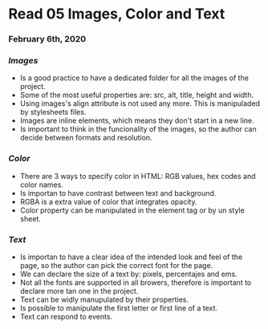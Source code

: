 # Read 05 Images, Color and Text

### February 6th, 2020

### _Images_
* Is a good practice to have a dedicated folder for all the images of the project.
* Some of the most useful properties are: src, alt, title, height and width.
* Using images's align attribute is not used any more. This is manipuladed by stylesheets files. 
* Images are inline elements, which means they don't start in a new line. 
* Is important to think in the funcionality of the images, so the author can decide between formats and resolution.

### _Color_
* There are 3 ways to specify color in HTML: RGB values, hex codes and color names.
* Is importan to have contrast between text and background.
* RGBA is a extra value of color that integrates opacity.
* Color property can be manipulated in the element tag or by un style sheet.

### _Text_
* Is importan to have a clear idea of the intended look and feel of the page, so the author can pick the correct font for the page.
* We can declare the size of a text by: pixels, percentajes and ems.
* Not all the fonts are supported in all browers, therefore is important to declare more tan one in the project.
* Text can be widly manupulated by their properties.
* Is possible to manipulate the first letter or first line of a text.
* Text can respond to events.  